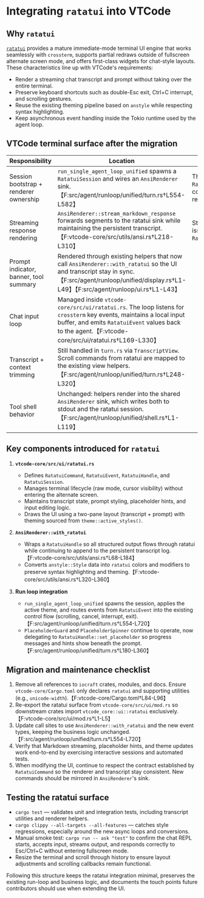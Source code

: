 # Integrating `ratatui` into VTCode

## Why `ratatui`

[`ratatui`](https://ratatui.rs) provides a mature immediate-mode terminal UI engine that works
seamlessly with `crossterm`, supports partial redraws outside of fullscreen alternate screen mode,
and offers first-class widgets for chat-style layouts. These characteristics line up with VTCode's
requirements:

- Render a streaming chat transcript and prompt without taking over the entire terminal.
- Preserve keyboard shortcuts such as double-Esc exit, Ctrl+C interrupt, and scrolling gestures.
- Reuse the existing theming pipeline based on `anstyle` while respecting syntax highlighting.
- Keep asynchronous event handling inside the Tokio runtime used by the agent loop.

## VTCode terminal surface after the migration

| Responsibility | Location | Notes |
| --- | --- | --- |
| Session bootstrap + renderer ownership | `run_single_agent_loop_unified` spawns a `RatatuiSession` and wires an `AnsiRenderer` sink.【F:src/agent/runloop/unified/turn.rs†L554-L582】 | The session exposes a `RatatuiHandle` for output commands and an event receiver for user input. |
| Streaming response rendering | `AnsiRenderer::stream_markdown_response` forwards segments to the ratatui sink while maintaining the persistent transcript.【F:vtcode-core/src/utils/ansi.rs†L218-L310】 | Streaming replacements are issued through `RatatuiCommand::ReplaceLast`. |
| Prompt indicator, banner, tool summary | Rendered through existing helpers that now call `AnsiRenderer::with_ratatui` so the UI and transcript stay in sync.【F:src/agent/runloop/unified/display.rs†L1-L49】【F:src/agent/runloop/ui.rs†L1-L43】 |
| Chat input loop | Managed inside `vtcode-core/src/ui/ratatui.rs`. The loop listens for `crossterm` key events, maintains a local input buffer, and emits `RatatuiEvent` values back to the agent.【F:vtcode-core/src/ui/ratatui.rs†L169-L330】 |
| Transcript + context trimming | Still handled in `turn.rs` via `TranscriptView`. Scroll commands from ratatui are mapped to the existing view helpers.【F:src/agent/runloop/unified/turn.rs†L248-L320】 |
| Tool shell behavior | Unchanged: helpers render into the shared `AnsiRenderer` sink, which writes both to stdout and the ratatui session.【F:src/agent/runloop/unified/shell.rs†L1-L119】 |

## Key components introduced for `ratatui`

1. **`vtcode-core/src/ui/ratatui.rs`**
   - Defines `RatatuiCommand`, `RatatuiEvent`, `RatatuiHandle`, and `RatatuiSession`.
   - Manages terminal lifecycle (raw mode, cursor visibility) without entering the alternate screen.
   - Maintains transcript state, prompt styling, placeholder hints, and input editing logic.
   - Draws the UI using a two-pane layout (transcript + prompt) with theming sourced from
     `theme::active_styles()`.

2. **`AnsiRenderer::with_ratatui`**
   - Wraps a `RatatuiHandle` so all structured output flows through ratatui while continuing to append
     to the persistent transcript log.【F:vtcode-core/src/utils/ansi.rs†L68-L184】
   - Converts `anstyle::Style` data into `ratatui` colors and modifiers to preserve syntax
     highlighting and theming.【F:vtcode-core/src/utils/ansi.rs†L320-L360】

3. **Run loop integration**
   - `run_single_agent_loop_unified` spawns the session, applies the active theme, and routes events
     from `RatatuiEvent` into the existing control flow (scrolling, cancel, interrupt, exit).【F:src/agent/runloop/unified/turn.rs†L554-L720】
   - `PlaceholderGuard` and `PlaceholderSpinner` continue to operate, now delegating to
     `RatatuiHandle::set_placeholder` so progress messages and hints show beneath the prompt.【F:src/agent/runloop/unified/turn.rs†L180-L360】

## Migration and maintenance checklist

1. Remove all references to `iocraft` crates, modules, and docs. Ensure `vtcode-core/Cargo.toml`
   only declares `ratatui` and supporting utilities (e.g., `unicode-width`).【F:vtcode-core/Cargo.toml†L84-L96】
2. Re-export the ratatui surface from `vtcode-core/src/ui/mod.rs` so downstream crates import
   `vtcode_core::ui::ratatui` exclusively.【F:vtcode-core/src/ui/mod.rs†L1-L5】
3. Update call sites to use `AnsiRenderer::with_ratatui` and the new event types, keeping the business
   logic unchanged.【F:src/agent/runloop/unified/turn.rs†L554-L720】
4. Verify that Markdown streaming, placeholder hints, and theme updates work end-to-end by exercising
   interactive sessions and automated tests.
5. When modifying the UI, continue to respect the contract established by `RatatuiCommand` so the
   renderer and transcript stay consistent. New commands should be mirrored in `AnsiRenderer`'s sink.

## Testing the ratatui surface

- `cargo test` — validates unit and integration tests, including transcript utilities and renderer
  helpers.
- `cargo clippy --all-targets --all-features` — catches style regressions, especially around the new
  async loops and conversions.
- Manual smoke test: `cargo run -- ask "test"` to confirm the chat REPL starts, accepts input, streams
  output, and responds correctly to Esc/Ctrl+C without entering fullscreen mode.
- Resize the terminal and scroll through history to ensure layout adjustments and scrolling callbacks
  remain functional.

Following this structure keeps the ratatui integration minimal, preserves the existing run-loop and
business logic, and documents the touch points future contributors should use when extending the UI.
